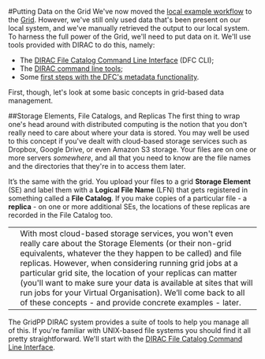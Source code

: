 #Putting Data on the Grid
We've now moved the
[local example workflow](../example-workflow-local/example-workflow-local.md)
to the
[Grid](../example-workflow-grid/example-workflow-grid.md).
However, we've still only used data that's been present
on our local system, and we've manually retrieved the output to our local
system.
To harness the full power of the Grid, we'll need to put data on it.
We'll use tools provided with DIRAC to do this, namely:
* The [DIRAC File Catalog Command Line Interface](dirac-dfc-cli.md) (DFC CLI);
* The [DIRAC command line tools](dirac-cl-tools.md);
* Some [first steps with the DFC's metadata functionality](dirac-metadata-first-steps.md).

First, though, let's look at some basic concepts in
grid-based data management.

##Storage Elements, File Catalogs, and Replicas
The first thing to wrap one's head around with distributed computing
is the notion that you don't really need to care about where your data
is stored.
You may well be used to this concept if you've dealt with
cloud-based storage services such as Dropbox, Google Drive,
or even Amazon S3 storage.
Your files are on one or more servers _somewhere_,
and all that you need to know are the file names and the directories
that they're in to access them later.

It’s the same with the grid. You upload your files to a grid
**Storage Element** (SE) and label them with a
**Logical File Name** (LFN) that gets registered in
something called a **File Catalog**.
If you make copies of a particular file - a **replica** - on one
or more additional SEs, the locations of these replicas are recorded
in the File Catalog too.

<table>
<tr>
<td align='center'><i class="fa fa-info-circle" style='font-size:3em'></i></td>
<td>
With most cloud-based storage services,
you won't even really care about the Storage Elements
(or their non-grid equivalents, whatever the they happen to be called)
and file replicas.
However, when considering running grid jobs at a particular grid site,
the location of your replicas can matter
(you'll want to make sure your data is available at sites that will run jobs
for your Virtual Organisation).
We’ll come back to all of these concepts - and provide concrete
examples - later.
</td>
</tr>
</table>

The GridPP DIRAC system provides a suite of tools to help you
manage all of this.
If you're familiar with UNIX-based file systems you should find it
all pretty straightforward.
We'll start with the
[DIRAC File Catalog Command Line Interface](dirac-dfc-cli.md).
